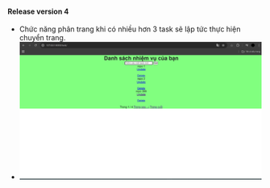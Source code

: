 #### Release version 4
- Chức năng phân trang khi có nhiều hơn 3 task sẽ lập tức thực hiện chuyển trang.
- !['Phân trang'](image/image8_task.jpg)
